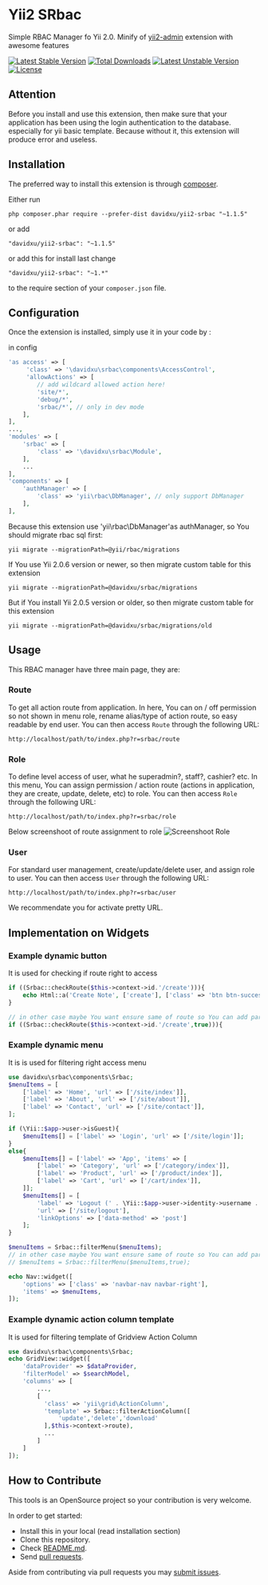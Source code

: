 Yii2 SRbac
===============
Simple RBAC Manager fo Yii 2.0. Minify of [yii2-admin](https://github.com/mdmsoft/yii2-admin) extension with awesome features

[![Latest Stable Version](https://poser.pugx.org/davidxu/yii2-srbac/v/stable)](https://packagist.org/packages/davidxu/yii2-srbac) [![Total Downloads](https://poser.pugx.org/davidxu/yii2-srbac/downloads)](https://packagist.org/packages/davidxu/yii2-srbac) [![Latest Unstable Version](https://poser.pugx.org/davidxu/yii2-srbac/v/unstable)](https://packagist.org/packages/davidxu/yii2-srbac) [![License](https://poser.pugx.org/davidxu/yii2-srbac/license)](https://packagist.org/packages/davidxu/yii2-srbac)

Attention
---------
Before you install and use this extension, then make sure that your application has been using the login authentication to the database. especially for yii basic template. Because without it, this extension will produce error and useless.

Installation
------------

The preferred way to install this extension is through [composer](http://getcomposer.org/download/).

Either run

```
php composer.phar require --prefer-dist davidxu/yii2-srbac "~1.1.5"
```

or add

```
"davidxu/yii2-srbac": "~1.1.5"
```

or add this for install last change

```
"davidxu/yii2-srbac": "~1.*"
```

to the require section of your `composer.json` file.


Configuration
-------------

Once the extension is installed, simply use it in your code by  :

in config
```php
'as access' => [
     'class' => '\davidxu\srbac\components\AccessControl',
	 'allowActions' => [
		// add wildcard allowed action here!
		'site/*',
		'debug/*',
		'srbac/*', // only in dev mode
	],
],
...,
'modules' => [
	'srbac' => [
		'class' => '\davidxu\srbac\Module',
	],
	...
],
'components' => [
	'authManager' => [
		'class' => 'yii\rbac\DbManager', // only support DbManager
	],
],
```

Because this extension use 'yii\rbac\DbManager'as authManager, so You should migrate rbac sql first:

```yii migrate --migrationPath=@yii/rbac/migrations```

If You use Yii 2.0.6 version or newer, so then migrate custom table for this extension

```yii migrate --migrationPath=@davidxu/srbac/migrations```

But if You install Yii 2.0.5 version or older, so then migrate custom table for this extension

```yii migrate --migrationPath=@davidxu/srbac/migrations/old```

Usage
-----

This RBAC manager have three main page, they are:

### Route
To get all action route from application. In here, You can on / off permission so not shown in menu role, rename alias/type of action route, so easy readable by end user.
You can then access `Route` through the following URL:
```
http://localhost/path/to/index.php?r=srbac/route
```

### Role
To define level access of user, what he superadmin?, staff?, cashier? etc. In this menu, You can assign permission / action route (actions in application, they are create, update, delete, etc) to role.
You can then access `Role` through the following URL:
```
http://localhost/path/to/index.php?r=srbac/role
```
Below screenshoot of route assignment to role
![Screenshoot Role](screenshoot.png "Screenshoot Role")

### User
For standard user management, create/update/delete user, and assign role to user.
You can then access `User` through the following URL:
```
http://localhost/path/to/index.php?r=srbac/user
```

We recommendate you for activate pretty URL.

Implementation on Widgets
-------------------------

### Example dynamic button
It is used for checking if route right to access
```php
if ((Srbac::checkRoute($this->context->id.'/create'))){
    echo Html::a('Create Note', ['create'], ['class' => 'btn btn-success']);
}

// in other case maybe You want ensure same of route so You can add parameter strict true
if ((Srbac::checkRoute($this->context->id.'/create',true))){
```

### Example dynamic menu
It is is used for filtering right access menu
```php
use davidxu\srbac\components\Srbac;
$menuItems = [
    ['label' => 'Home', 'url' => ['/site/index']],
    ['label' => 'About', 'url' => ['/site/about']],
    ['label' => 'Contact', 'url' => ['/site/contact']],
];

if (\Yii::$app->user->isGuest){
    $menuItems[] = ['label' => 'Login', 'url' => ['/site/login']];
}
else{
    $menuItems[] = ['label' => 'App', 'items' => [
        ['label' => 'Category', 'url' => ['/category/index']],
        ['label' => 'Product', 'url' => ['/product/index']],
        ['label' => 'Cart', 'url' => ['/cart/index']],
    ]];
    $menuItems[] = [
        'label' => 'Logout (' . \Yii::$app->user->identity->username . ')',
        'url' => ['/site/logout'],
        'linkOptions' => ['data-method' => 'post']
    ];
}

$menuItems = Srbac::filterMenu($menuItems);
// in other case maybe You want ensure same of route so You can add parameter strict true
// $menuItems = Srbac::filterMenu($menuItems,true); 

echo Nav::widget([
    'options' => ['class' => 'navbar-nav navbar-right'],
    'items' => $menuItems,
]);
```
### Example dynamic action column template
It is used for filtering template of Gridview Action Column
```php
use davidxu\srbac\components\Srbac;
echo GridView::widget([
    'dataProvider' => $dataProvider,
    'filterModel' => $searchModel,
    'columns' => [
        ...,
        [
          'class' => 'yii\grid\ActionColumn',
          'template' => Srbac::filterActionColumn([
              'update','delete','download'
          ],$this->context->route),
          ...
        ]
    ]
]);
```

## How to Contribute

This tools is an OpenSource project so your contribution is very welcome.

In order to get started:

- Install this in your local (read installation section)
- Clone this repository.
- Check [README.md](README.md).
- Send [pull requests](https://github.com/davidxu/yii2-srbac/pulls).

Aside from contributing via pull requests you may [submit issues](https://github.com/davidxu/yii2-srbac/issues).

